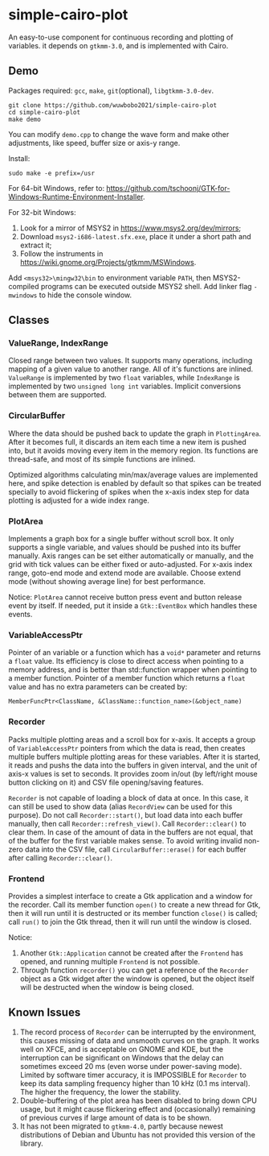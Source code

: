 # simple-cairo-plot
An easy-to-use component for continuous recording and plotting of variables. it depends on `gtkmm-3.0`, and is implemented with Cairo.

## Demo
Packages required: `gcc`, `make`, `git`(optional), `libgtkmm-3.0-dev`.
```
git clone https://github.com/wuwbobo2021/simple-cairo-plot
cd simple-cairo-plot
make demo
```
You can modify `demo.cpp` to change the wave form and make other adjustments, like speed, buffer size or axis-y range.

Install:
```
sudo make -e prefix=/usr
```

For 64-bit Windows, refer to: <https://github.com/tschoonj/GTK-for-Windows-Runtime-Environment-Installer>.

For 32-bit Windows:
1. Look for a mirror of MSYS2 in <https://www.msys2.org/dev/mirrors>;
2. Download `msys2-i686-latest.sfx.exe`, place it under a short path and extract it;
3. Follow the instruments in <https://wiki.gnome.org/Projects/gtkmm/MSWindows>.

Add `<msys32>\mingw32\bin` to environment variable `PATH`, then MSYS2-compiled programs can be executed outside MSYS2 shell. Add linker flag `-mwindows` to hide the console window.

## Classes
### ValueRange, IndexRange
Closed range between two values. It supports many operations, including mapping of a given value to another range. All of it's functions are inlined. `ValueRange` is implemented by two `float` variables, while `IndexRange` is implemented by two `unsigned long int` variables. Implicit conversions between them are supported.

### CircularBuffer
Where the data should be pushed back to update the graph in `PlottingArea`. After it becomes full, it discards an item each time a new item is pushed into, but it avoids moving every item in the memory region. Its functions are thread-safe, and most of its simple functions are inlined.

Optimized algorithms calculating min/max/average values are implemented here, and spike detection is enabled by default so that spikes can be treated specially to avoid flickering of spikes when the x-axis index step for data plotting is adjusted for a wide index range.

### PlotArea
Implements a graph box for a single buffer without scroll box. It only supports a single variable, and values should be pushed into its buffer manually. Axis ranges can be set either automatically or manually, and the grid with tick values can be either fixed or auto-adjusted. For x-axis index range, goto-end mode and extend mode are available. Choose extend mode (without showing average line) for best performance.

Notice: `PlotArea` cannot receive button press event and button release event by itself. If needed, put it inside a `Gtk::EventBox` which handles these events.

### VariableAccessPtr
Pointer of an variable or a function which has a `void*` parameter and returns a `float` value. Its efficiency is close to direct access when pointing to a memory address, and is better than std::function wrapper when pointing to a member function. Pointer of a member function which returns a `float` value and has no extra parameters can be created by:
```
MemberFuncPtr<ClassName, &ClassName::function_name>(&object_name)
```

### Recorder
Packs multiple plotting areas and a scroll box for x-axis. It accepts a group of `VariableAccessPtr` pointers from which the data is read, then creates multiple buffers multiple plotting areas for these variables. After it is started, it reads and pushs the data into the buffers in given interval, and the unit of axis-x values is set to seconds. It provides zoom in/out (by left/right mouse button clicking on it) and CSV file opening/saving features.

`Recorder` is not capable of loading a block of data at once. In this case, it can still be used to show data (alias `RecordView` can be used for this purpose). Do not call `Recorder::start()`, but load data into each buffer manually, then call `Recorder::refresh_view()`. Call `Recorder::clear()` to clear them. In case of the amount of data in the buffers are not equal, that of the buffer for the first variable makes sense. To avoid writing invalid non-zero data into the CSV file, call `CircularBuffer::erase()` for each buffer after calling `Recorder::clear()`.

### Frontend
Provides a simplest interface to create a Gtk application and a window for the recorder. Call its member function `open()` to create a new thread for Gtk, then it will run until it is destructed or its member function `close()` is called; call `run()` to join the Gtk thread, then it will run until the window is closed.

Notice:
1. Another `Gtk::Application` cannot be created after the `Frontend` has opened, and running multiple `Frontend` is not possible.
2. Through function `recorder()` you can get a reference of the `Recorder` object as a Gtk widget after the window is opened, but the object itself will be destructed when the window is being closed.

## Known Issues
1. The record process of `Recorder` can be interrupted by the environment, this causes missing of data and unsmooth curves on the graph. It works well on XFCE, and is acceptable on GNOME and KDE, but the interruption can be significant on Windows that the delay can sometimes exceed 20 ms (even worse under power-saving mode). Limited by software timer accuracy, it is IMPOSSIBLE for `Recorder` to keep its data sampling frequency higher than 10 kHz (0.1 ms interval). The higher the frequency, the lower the stability.
2. Double-buffering of the plot area has been disabled to bring down CPU usage, but it might cause flickering effect and (occasionally) remaining of previous curves if large amount of data is to be shown.
3. It has not been migrated to `gtkmm-4.0`, partly because newest distributions of Debian and Ubuntu has not provided this version of the library.
